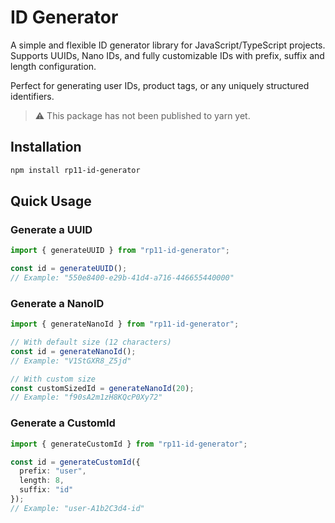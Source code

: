 # ID Generator

A simple and flexible ID generator library for JavaScript/TypeScript projects.  
Supports UUIDs, Nano IDs, and fully customizable IDs with prefix, suffix and length configuration.

Perfect for generating user IDs, product tags, or any uniquely structured identifiers.

> ⚠️ This package has not been published to yarn yet.

## Installation
```bash
npm install rp11-id-generator
```


## Quick Usage

### Generate a UUID

```ts
import { generateUUID } from "rp11-id-generator";

const id = generateUUID();
// Example: "550e8400-e29b-41d4-a716-446655440000"
```

### Generate a NanoID 
```ts
import { generateNanoId } from "rp11-id-generator";

// With default size (12 characters)
const id = generateNanoId();
// Example: "V1StGXR8_Z5jd"

// With custom size
const customSizedId = generateNanoId(20);
// Example: "f90sA2m1zH8KQcP0Xy72"
```

### Generate a CustomId
```ts
import { generateCustomId } from "rp11-id-generator";

const id = generateCustomId({
  prefix: "user",
  length: 8,
  suffix: "id"
});
// Example: "user-A1b2C3d4-id"
```